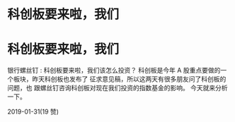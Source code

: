 # 科创板要来啦，我们

# 科创板要来啦，我们

银行螺丝钉 : 科创板要来啦，我们该怎么投资？ 科创板是今年 A 股重点要做的一个板块，昨天科创板也发布了 征求意见稿，所以这两天有很多朋友问了科创板的问题，也 跟螺丝钉咨询科创板对现在我们投资的指数基金的影响。 今天就来分析一下。

2019-01-31(19 赞)